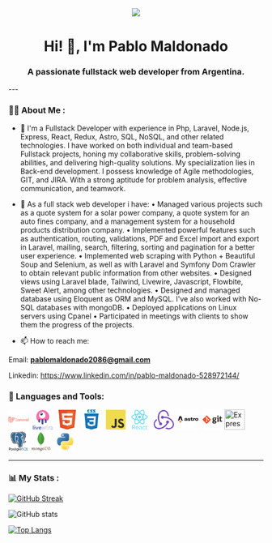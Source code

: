 <div id="header" align="center">
    <img src="https://media.giphy.com/media/USV0ym3bVWQJJmNu3N/giphy.gif" width="200" />
    <h1 align="center">Hi! 👋, I'm Pablo Maldonado</h1>
    <h3 align="center">A passionate fullstack web developer from Argentina. </h3>
</div>
---

### 👨‍💻 About Me :

- 📝 I'm a Fullstack Developer with experience in Php, Laravel, Node.js, Express, React, Redux, Astro, SQL, NoSQL, and other related technologies. I have worked on both individual and team-based Fullstack projects, honing my collaborative skills, problem-solving abilities, and delivering high-quality solutions. My specialization lies in Back-end development. I possess knowledge of Agile methodologies, GIT, and JIRA. With a strong aptitude for problem analysis, effective communication, and teamwork.

- 🌱 As a full stack web developer i have:
    •	Managed various projects such as a quote system for a solar power company, a quote system for an auto fines company, and a management system for a household products distribution company.
    •	Implemented powerful features such as authentication, routing, validations, PDF and Excel import and export in Laravel, mailing, search, filtering, sorting and pagination for a better user experience.
    •	Implemented web scraping with Python + Beautiful Soup and Selenium, as well as with Laravel and Symfony Dom Crawler to obtain relevant public information from other websites.
    •	Designed views using Laravel blade, Tailwind, Livewire, Javascript, Flowbite, Sweet Alert, among other technologies.
    •	Designed and managed database using Eloquent as ORM and MySQL. I've also worked with No-SQL databases with mongoDB.
    •	Deployed applications on Linux servers using Cpanel
    •	Participated in meetings with clients to show them the progress of the projects.


- 📫 How to reach me:

Email: **pablomaldonado2086@gmail.com**

Linkedin: https://www.linkedin.com/in/pablo-maldonado-528972144/


<div align="left">
    <h3>🔨 Languages and Tools:</h3>
    <div>
        <img src="https://github.com/devicons/devicon/blob/master/icons/laravel/laravel-line-wordmark.svg" title="HTML5" alt="HTML" width="40" height="40"/>&nbsp;
        <img src="https://github.com/devicons/devicon/blob/master/icons/livewire/livewire-original-wordmark.svg" title="HTML5" alt="HTML" width="40" height="40"/>&nbsp;
        <img src="https://github.com/devicons/devicon/blob/master/icons/html5/html5-original.svg" title="HTML5" alt="HTML" width="40" height="40"/>&nbsp;
        <img src="https://github.com/devicons/devicon/blob/master/icons/css3/css3-plain-wordmark.svg"  title="CSS3" alt="CSS" width="40" height="40"/>&nbsp;
        <img src="https://github.com/devicons/devicon/blob/master/icons/javascript/javascript-original.svg" title="JavaScript" alt="JavaScript" width="40" height="40"/>&nbsp;
        <img src="https://github.com/devicons/devicon/blob/master/icons/react/react-original-wordmark.svg" title="React" alt="React" width="40" height="40"/>&nbsp;
        <img src="https://github.com/devicons/devicon/blob/master/icons/redux/redux-original.svg" title="Redux"  alt="Redux" width="40" height="40"/>&nbsp;
        <img src="https://github.com/devicons/devicon/blob/master/icons/astro/astro-original-wordmark.svg" title="Redux"  alt="Redux" width="40" height="40"/>&nbsp;
        <img src="https://github.com/devicons/devicon/blob/master/icons/git/git-original-wordmark.svg" title="Git" **alt="Git" width="40" height="40"/>
        <img src="https://www.mementotech.in/assets/images/icons/express.png" title="Express" **alt="Express" width="40" height="40"/>
        <img src="https://github.com/devicons/devicon/blob/master/icons/postgresql/postgresql-original-wordmark.svg" title="PostgreSQL" **alt="PostgreSQL" width="40" height="40"/>
        <img src="https://github.com/devicons/devicon/blob/master/icons/mongodb/mongodb-original-wordmark.svg" title="HTML5" alt="HTML" width="40" height="40"/>&nbsp;
        <img src="https://github.com/devicons/devicon/blob/master/icons/python/python-original.svg" title="Git" **alt="Git" width="40" height="40"/>
      </div>
</div>

---

### 📊 My Stats :

[![GitHub Streak](http://github-readme-streak-stats.herokuapp.com?user=PEMaldonado&theme=highcontrast&hide_border=true&mode=weekly)](https://git.io/streak-stats)

![GitHub stats](https://github-readme-stats.vercel.app/api?username=PEMaldonado&show_icons=true&theme=radical)

[![Top Langs](https://github-readme-stats.vercel.app/api/top-langs/?username=PEMaldonado&theme=tokyonight)](https://github.com/anuraghazra/github-readme-stats)
